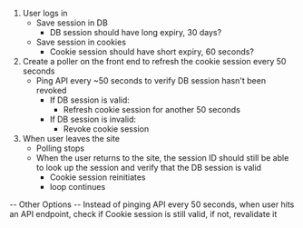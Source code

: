1. User logs in
    - Save session in DB
        - DB session should have long expiry, 30 days?
    - Save session in cookies
        - Cookie session should have short expiry, 60 seconds?
2. Create a poller on the front end to refresh the cookie session every 50 seconds
    - Ping API every ~50 seconds to verify DB session hasn't been revoked
        - If DB session is valid:
            - Refresh cookie session for another 50 seconds
        - If DB session is invalid:
            - Revoke cookie session
3. When user leaves the site
    - Polling stops
    - When the user returns to the site, the session ID should still be able to look
        up the session and verify that the DB session is valid
        - Cookie session reinitiates
        - loop continues

-- Other Options --
Instead of pinging API every 50 seconds,
    when user hits an API endpoint, check if
    Cookie session is still valid, if not, revalidate it
